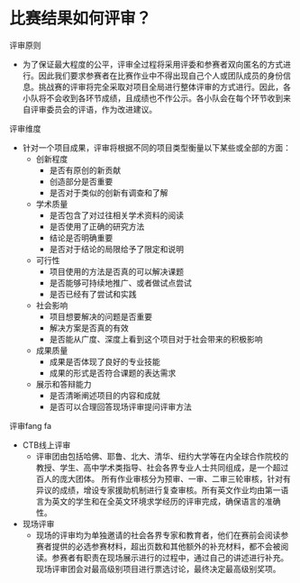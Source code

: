 # 比赛结果如何评审？

评审原则

* 为了保证最大程度的公平，评审全过程将采用评委和参赛者双向匿名的方式进行。因此我们要求参赛者在比赛作业中不得出现自己个人或团队成员的身份信息。挑战赛的评审将完全采取对项目全局进行整体评审的方式进行。因此，各小队将不会收到各环节成绩，且成绩也不作公示。各小队会在每个环节收到来自评审委员会的评语，作为改进建议。 

评审维度

* 针对一个项目成果，评审将根据不同的项目类型衡量以下某些或全部的方面： 
  * 创新程度
    * 是否有原创的新贡献
    * 创造部分是否重要
    * 是否对于类似的创新有调查和了解
  * 学术质量
    * 是否包含了对过往相关学术资料的阅读
    * 是否使用了正确的研究方法
    * 结论是否明确重要
    * 是否对于结论的局限给予了限定和说明
  * 可行性
    * 项目使用的方法是否真的可以解决课题
    * 是否能够可持续地推广、或者做试点尝试 
    * 是否已经有了尝试和实践
  * 社会影响
    * 项目想要解决的问题是否重要
    * 解决方案是否真的有效
    * 是否能从广度、深度上看到这个项目对于社会带来的积极影响
  * 成果质量 
    * 成果是否体现了良好的专业技能 
    * 成果的形式是否符合课题的表达需求
  * 展示和答辩能力
    * 是否清晰阐述项目的内容和成就 
    * 是否可以合理回答现场评审提问评审方法

评审fang fa

* CTB线上评审
  * 评审团由包括哈佛、耶鲁、北大、清华、纽约大学等在内全球合作院校的教授、学生、高中学术类指导、社会各界专业人士共同组成，是一个超过百人的庞大团体。 所有作业审核分为预审、一审、二审三轮审核，针对有异议的成绩，增设专家援助机制进行复查审核。所有英文作业均由第一语言为英文的学生和在全英文环境求学经历的评审完成，确保语言的准确性。 
* 现场评审
  * 现场的评审均为单独邀请的社会各界专家和教育者，他们在赛前会阅读参赛者提供的必选参赛材料，超出页数和其他额外的补充材料，都不会被阅读。参赛者有职责在现场展示进行的过程中，通过自己的讲述进行补充。现场评审团会对最高级别项目进行票选讨论，最终决定最高级别奖项。

